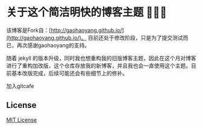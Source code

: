 # 关于这个简洁明快的博客主题 🤘🤘🤘


该博客是Fork自：[http://gaohaoyang.github.io/](http://gaohaoyang.github.io/)。 目前还处于修改阶段，只是为了提交测试而已，再次感谢gaohaoyang的支持。

随着 jekyll 的版本升级，同时我也想重构我的旧版博客主题，因此在这个月对博客进行了重构加改版，这个仓库存放我的新博客，并且我也会一直使用这个主题。目前基本改版完成，后续可能还会有些细节上的修补。

加入gitcafe

## License

[MIT License](https://github.com/Gaohaoyang/gaohaoyang.github.io/blob/master/LICENSE.md)
